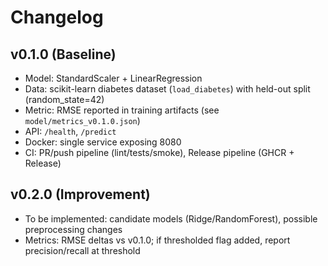 # Changelog

## v0.1.0 (Baseline)
- Model: StandardScaler + LinearRegression
- Data: scikit-learn diabetes dataset (`load_diabetes`) with held-out split (random_state=42)
- Metric: RMSE reported in training artifacts (see `model/metrics_v0.1.0.json`)
- API: `/health`, `/predict`
- Docker: single service exposing 8080
- CI: PR/push pipeline (lint/tests/smoke), Release pipeline (GHCR + Release)

## v0.2.0 (Improvement)
- To be implemented: candidate models (Ridge/RandomForest), possible preprocessing changes
- Metrics: RMSE deltas vs v0.1.0; if thresholded flag added, report precision/recall at threshold

